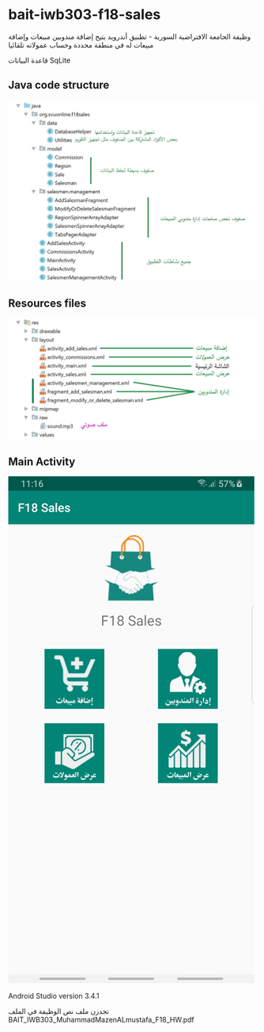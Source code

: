 # bait-iwb303-f18-sales
وظيفة الجامعة الافتراضية السورية - تطبيق أندرويد يتيح إضافة مندوبين مبيعات وإضافة مبيعات له في منطقة محددة وحساب عمولاته تلقائيا

قاعدة البيانات SqLite

## Java code structure
![Java code structure](java.jpg)

## Resources files
![Resources files](res.jpg)

## Main Activity
![App Main Activity](app.jpg)

Android Studio version 3.4.1

تجدزن ملف نص الوظيفة في الملف
BAIT_IWB303_MuhammadMazenALmustafa_F18_HW.pdf
